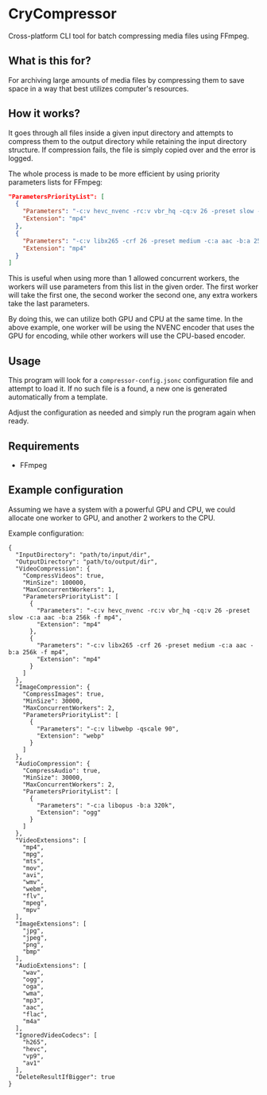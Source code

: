 # CryCompressor
Cross-platform CLI tool for batch compressing media files using FFmpeg.

## What is this for?
For archiving large amounts of media files by compressing them to save space in a way that best utilizes computer's resources.

## How it works?
It goes through all files inside a given input directory and attempts to compress them to the output directory while retaining the input directory structure. 
If compression fails, the file is simply copied over and the error is logged.

The whole process is made to be more efficient by using priority parameters lists for FFmpeg:
```json
"ParametersPriorityList": [
  {
    "Parameters": "-c:v hevc_nvenc -rc:v vbr_hq -cq:v 26 -preset slow -c:a aac -b:a 256k -f mp4",
    "Extension": "mp4"
  },
  {
    "Parameters": "-c:v libx265 -crf 26 -preset medium -c:a aac -b:a 256k -f mp4",
    "Extension": "mp4"
  }
]
```
This is useful when using more than 1 allowed concurrent workers, the workers will use parameters from this list in the given order. 
The first worker will take the first one, the second worker the second one, any extra workers take the last parameters.

By doing this, we can utilize both GPU and CPU at the same time. In the above example, 
one worker will be using the NVENC encoder that uses the GPU for encoding, while other workers will use the CPU-based encoder.

## Usage
This program will look for a `compressor-config.jsonc` configuration file and attempt to load it. If no such file is a found, a new one is generated automatically from a template.

Adjust the configuration as needed and simply run the program again when ready.

## Requirements
- FFmpeg

## Example configuration
Assuming we have a system with a powerful GPU and CPU, we could allocate one worker to GPU, and another 2 workers to the CPU.

Example configuration:
```jsonc
{
  "InputDirectory": "path/to/input/dir",
  "OutputDirectory": "path/to/output/dir",
  "VideoCompression": {
    "CompressVideos": true,
    "MinSize": 100000,
    "MaxConcurrentWorkers": 1,
    "ParametersPriorityList": [
      {
        "Parameters": "-c:v hevc_nvenc -rc:v vbr_hq -cq:v 26 -preset slow -c:a aac -b:a 256k -f mp4",
        "Extension": "mp4"
      },
      {
        "Parameters": "-c:v libx265 -crf 26 -preset medium -c:a aac -b:a 256k -f mp4",
        "Extension": "mp4"
      }
    ]
  },
  "ImageCompression": {
    "CompressImages": true,
    "MinSize": 30000,
    "MaxConcurrentWorkers": 2,
    "ParametersPriorityList": [
      {
        "Parameters": "-c:v libwebp -qscale 90",
        "Extension": "webp"
      }
    ]
  },
  "AudioCompression": {
    "CompressAudio": true,
    "MinSize": 30000,
    "MaxConcurrentWorkers": 2,
    "ParametersPriorityList": [
      {
        "Parameters": "-c:a libopus -b:a 320k",
        "Extension": "ogg"
      }
    ]
  },
  "VideoExtensions": [
    "mp4",
    "mpg",
    "mts",
    "mov",
    "avi",
    "wmv",
    "webm",
    "flv",
    "mpeg",
    "mpv"
  ],
  "ImageExtensions": [
    "jpg",
    "jpeg",
    "png",
    "bmp"
  ],
  "AudioExtensions": [
    "wav",
    "ogg",
    "oga",
    "wma",
    "mp3",
    "aac",
    "flac",
    "m4a"
  ],
  "IgnoredVideoCodecs": [
    "h265",
    "hevc",
    "vp9",
    "av1"
  ],
  "DeleteResultIfBigger": true
}
```
